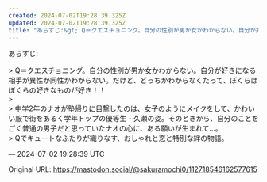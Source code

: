 ```yaml
---
created: 2024-07-02T19:28:39.325Z
updated: 2024-07-02T19:28:39.325Z
title: "あらすじ:&gt; Q＝クエスチョニング。自分の性別が男か女かわからない。自分が好きになる相手が異性か同性かわからない。だけど、どっちかわからなくたって、ぼくら[...]"
---
```


<p>あらすじ:</p><p>&gt; Q＝クエスチョニング。自分の性別が男か女かわからない。自分が好きになる相手が異性か同性かわからない。だけど、どっちかわからなくたって、ぼくらはぼくらの好きなものが好き！！<br />&gt; <br />&gt; 中学2年のナオが塾帰りに目撃したのは、女子のようにメイクをして、かわいい服で街をあるく学年トップの優等生・久瀬の姿。そのときから、自分のことをごく普通の男子だと思っていたナオの心に、ある願いが生まれて…。<br />&gt; Qでキュートなふたりが織りなす、おしゃれと恋と特別な絆の物語。</p>

&mdash; 2024-07-02 19:28:39 UTC

Original URL: https://mastodon.social/@sakuramochi0/112718546162577615
